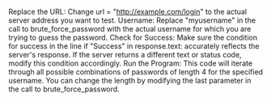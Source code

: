 Replace the URL: Change url = "http://example.com/login" to the actual server address you want to test.
Username: Replace "myusername" in the call to brute_force_password with the actual username for which you are trying to guess the password.
Check for Success: Make sure the condition for success in the line if "Success" in response.text: accurately reflects the server's response. If the server returns a different text or status code, modify this condition accordingly.
Run the Program: This code will iterate through all possible combinations of passwords of length 4 for the specified username. You can change the length by modifying the last parameter in the call to brute_force_password.
